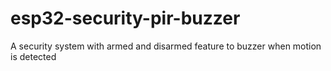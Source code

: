 # esp32-security-pir-buzzer
A security system with armed and disarmed feature to buzzer when motion is detected
